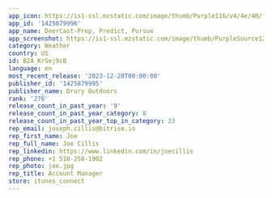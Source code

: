 ```yaml
---
app_icon: https://is1-ssl.mzstatic.com/image/thumb/Purple116/v4/4e/40/f8/4e40f8c2-d4d3-878e-613f-a51af3da1a9a/AppIcon-1x_U007epad-0-85-220-0.png/1024x1024bb.png
app_id: '1425879996'
app_name: DeerCast-Prep, Predict, Pursue
app_screenshot: https://is1-ssl.mzstatic.com/image/thumb/PurpleSource122/v4/29/2f/a1/292fa1b5-f746-d776-5bd3-e766174a5f98/536eb576-5cbf-4106-b5b4-f3d8627c28ac_2688_main.jpg/1242x2688bb.png
category: Weather
country: US
id: B2A_KrSej9cB
language: en
most_recent_release: '2023-12-28T00:00:00'
publisher_id: '1425879995'
publisher_name: Drury Outdoors
rank: '276'
release_count_in_past_year: '9'
release_count_in_past_year_category: 8
release_count_in_past_year_top_in_category: 23
rep_email: joseph.cillis@bitrise.io
rep_first_name: Joe
rep_full_name: Joe Cillis
rep_linkedin: https://www.linkedin.com/in/joecillis
rep_phone: +1 518-258-1902
rep_photo: joe.jpg
rep_title: Account Manager
store: itunes_connect
---
```

